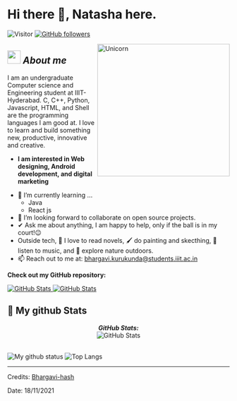 # Hi there 👋, Natasha here. 
![Visitor](https://visitor-badge.laobi.icu/badge?page_id=Bhargavi-hash.repoName) [![GitHub followers](https://img.shields.io/github/followers/Bhargavi-hash.svg?style=social&label=Follow)](https://github.com/Bhargavi-hash?tab=followers)<br/>

<!--
**Bhargavi-hash/Bhargavi-hash** is a ✨ _special_ ✨ repository because its `README.md` (this file) appears on your GitHub profile.
-->

<img align="right" width=300px alt="Unicorn" src="https://c.tenor.com/GN73MKBawZYAAAAi/busy-cute.gif" />

## <img src="https://images.app.goo.gl/HWCuL" width="30px">&nbsp;***About me***


I am an undergraduate Computer science and Engineering student at IIIT-Hyderabad. C, C++, Python, Javascript, HTML, and Shell are the programming languages I am good at. I love to learn and build something new, productive, innovative and creative.
* **I am interested in Web designing, Android development, and digital marketing**
- 🌱 I’m currently learning ...
  - Java
  - React js
- 👯 I’m looking forward to collaborate on open source projects.
- ✔ Ask me about anything, I am happy to help, only if the ball is in my court!😉<br>
- Outside tech, 📖 I love to read novels, 🖌️ do painting and skecthing, 🎵 listen to music, and 🌴 explore nature outdoors.
- 📫 Reach out to me at: <a href="bhargavi.kurukunda@students.iiit.ac.in">bhargavi.kurukunda@students.iiit.ac.in</a>

__Check out my GitHub repository:__

<div>
  <p>
    <a href="https://github.com/Bhargavi-hash/HotelFranchiseDBMS.git">
      <img src="https://github-readme-stats.vercel.app/api/pin/?username=Bhargavi-hash&repo=HotelFranchiseDBMS" alt="GitHub Stats" />
    </a>
    <a href="https://github.com/Bhargavi-hash/Linux-Shell-Implementation.git">
      <img src="https://github-readme-stats.vercel.app/api/pin/?username=Bhargavi-hash&repo=Linux-Shell-Implementation" alt="GitHub Stats" />
    </a>
  </p>
</div>


<h2>👀 My github Stats</h2>

<div>
<!--   <p align="center">
    <b><em>Now listening to:</em></b> <br/>
    <img src="https://spotify-github-profile.vercel.app/api/view?uid=Bhargavi-hash&cover_image=true&theme=novatorem" alt="Now Listenting to" />
  </p> -->
  
  <p align="center">
  <b><em>GitHub Stats:</em></b> <br/>
    <img src="https://github-readme-streak-stats.herokuapp.com/?user=Bhargavi-hash" alt="GitHub Stats" /> <br/><br/>
  
</div>

![My github status](https://github-readme-stats.vercel.app/api?username=Bhargavi-hash&show_icons=true&include_all_commits=true)
![Top Langs](https://github-readme-stats.vercel.app/api/top-langs/?username=Bhargavi-hash&layout=compact)

---------------------------------------------------------------------------------------------------------------------
Credits: <a href="https://github.com/Bhargavi-hash">Bhargavi-hash</a>

Date: 18/11/2021
